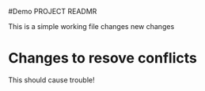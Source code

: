 #Demo PROJECT READMR

This is a simple working file 
changes
new changes
# Changes to resove conflicts
This should cause trouble!